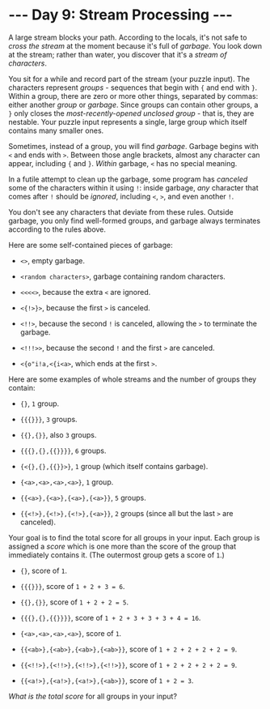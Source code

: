 # --- Day 9: Stream Processing ---

A large stream blocks your path. According to the locals, it's not safe to *cross the stream* at the moment because it's full of *garbage*. You look down at the stream; rather than water, you discover that it's a *stream of characters*.

You sit for a while and record part of the stream (your puzzle input). The characters represent *groups* - sequences that begin with `{` and end with `}`. Within a group, there are zero or more other things, separated by commas: either another *group* or *garbage*. Since groups can contain other groups, a `}` only closes the *most-recently-opened unclosed group* - that is, they are nestable. Your puzzle input represents a single, large group which itself contains many smaller ones.

Sometimes, instead of a group, you will find *garbage*. Garbage begins with `<` and ends with `>`. Between those angle brackets, almost any character can appear, including `{` and `}`. *Within* garbage, `<` has no special meaning.

In a futile attempt to clean up the garbage, some program has *canceled* some of the characters within it using `!`: inside garbage, *any* character that comes after `!` should be *ignored*, including `<`, `>`, and even another `!`.

You don't see any characters that deviate from these rules.  Outside garbage, you only find well-formed groups, and garbage always terminates according to the rules above.

Here are some self-contained pieces of garbage:


 - `<>`, empty garbage.

 - `<random characters>`, garbage containing random characters.

 - `<<<<>`, because the extra `<` are ignored.

 - `<{!>}>`, because the first `>` is canceled.

 - `<!!>`, because the second `!` is canceled, allowing the `>` to terminate the garbage.

 - `<!!!>>`, because the second `!` and the first `>` are canceled.

 - `<{o"i!a,<{i<a>`, which ends at the first `>`.


Here are some examples of whole streams and the number of groups they contain:


 - `{}`, `1` group.

 - `{{{}}}`, `3` groups.

 - `{{},{}}`, also `3` groups.

 - `{{{},{},{{}}}}`, `6` groups.

 - `{<{},{},{{}}>}`, `1` group (which itself contains garbage).

 - `{<a>,<a>,<a>,<a>}`, `1` group.

 - `{{<a>},{<a>},{<a>},{<a>}}`, `5` groups.

 - `{{<!>},{<!>},{<!>},{<a>}}`, `2` groups (since all but the last `>` are canceled).


Your goal is to find the total score for all groups in your input. Each group is assigned a *score* which is one more than the score of the group that immediately contains it. (The outermost group gets a score of `1`.)


 - `{}`, score of `1`.

 - `{{{}}}`, score of `1 + 2 + 3 = 6`.

 - `{{},{}}`, score of `1 + 2 + 2 = 5`.

 - `{{{},{},{{}}}}`, score of `1 + 2 + 3 + 3 + 3 + 4 = 16`.

 - `{<a>,<a>,<a>,<a>}`, score of `1`.

 - `{{<ab>},{<ab>},{<ab>},{<ab>}}`, score of `1 + 2 + 2 + 2 + 2 = 9`.

 - `{{<!!>},{<!!>},{<!!>},{<!!>}}`, score of `1 + 2 + 2 + 2 + 2 = 9`.

 - `{{<a!>},{<a!>},{<a!>},{<ab>}}`, score of `1 + 2 = 3`.


*What is the total score* for all groups in your input?

